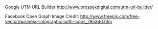 Google UTM URL Builder
http://www.prospekdigital.com/utm-url-builder/

Facebook Open Graph Image Credit:
http://www.freepik.com/free-vector/business-infographic-with-icons_795340.htm